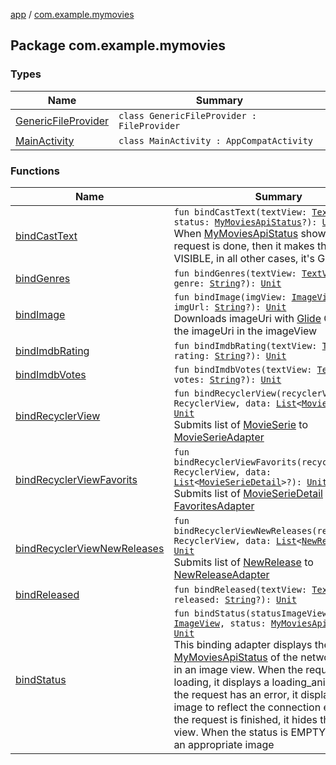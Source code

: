 [app](../index.md) / [com.example.mymovies](./index.md)

## Package com.example.mymovies

### Types

| Name | Summary |
|---|---|
| [GenericFileProvider](-generic-file-provider/index.md) | `class GenericFileProvider : FileProvider` |
| [MainActivity](-main-activity/index.md) | `class MainActivity : AppCompatActivity` |

### Functions

| Name | Summary |
|---|---|
| [bindCastText](bind-cast-text.md) | `fun bindCastText(textView: `[`TextView`](https://developer.android.com/reference/android/widget/TextView.html)`, status: `[`MyMoviesApiStatus`](../com.example.mymovies.screens.search/-my-movies-api-status/index.md)`?): `[`Unit`](https://kotlinlang.org/api/latest/jvm/stdlib/kotlin/-unit/index.html)<br>When [MyMoviesApiStatus](../com.example.mymovies.screens.search/-my-movies-api-status/index.md) shows that the request is done, then it makes the textView VISIBLE, in all other cases, it's GONE |
| [bindGenres](bind-genres.md) | `fun bindGenres(textView: `[`TextView`](https://developer.android.com/reference/android/widget/TextView.html)`, genre: `[`String`](https://kotlinlang.org/api/latest/jvm/stdlib/kotlin/-string/index.html)`?): `[`Unit`](https://kotlinlang.org/api/latest/jvm/stdlib/kotlin/-unit/index.html) |
| [bindImage](bind-image.md) | `fun bindImage(imgView: `[`ImageView`](https://developer.android.com/reference/android/widget/ImageView.html)`, imgUrl: `[`String`](https://kotlinlang.org/api/latest/jvm/stdlib/kotlin/-string/index.html)`?): `[`Unit`](https://kotlinlang.org/api/latest/jvm/stdlib/kotlin/-unit/index.html)<br>Downloads imageUri with [Glide](#) Glide will set the imageUri in the imageView |
| [bindImdbRating](bind-imdb-rating.md) | `fun bindImdbRating(textView: `[`TextView`](https://developer.android.com/reference/android/widget/TextView.html)`, rating: `[`String`](https://kotlinlang.org/api/latest/jvm/stdlib/kotlin/-string/index.html)`?): `[`Unit`](https://kotlinlang.org/api/latest/jvm/stdlib/kotlin/-unit/index.html) |
| [bindImdbVotes](bind-imdb-votes.md) | `fun bindImdbVotes(textView: `[`TextView`](https://developer.android.com/reference/android/widget/TextView.html)`, votes: `[`String`](https://kotlinlang.org/api/latest/jvm/stdlib/kotlin/-string/index.html)`?): `[`Unit`](https://kotlinlang.org/api/latest/jvm/stdlib/kotlin/-unit/index.html) |
| [bindRecyclerView](bind-recycler-view.md) | `fun bindRecyclerView(recyclerView: RecyclerView, data: `[`List`](https://kotlinlang.org/api/latest/jvm/stdlib/kotlin.collections/-list/index.html)`<`[`MovieSerie`](../com.example.mymovies.models/-movie-serie/index.md)`>?): `[`Unit`](https://kotlinlang.org/api/latest/jvm/stdlib/kotlin/-unit/index.html)<br>Submits list of [MovieSerie](../com.example.mymovies.models/-movie-serie/index.md) to [MovieSerieAdapter](../com.example.mymovies.screens.search/-movie-serie-adapter/index.md) |
| [bindRecyclerViewFavorits](bind-recycler-view-favorits.md) | `fun bindRecyclerViewFavorits(recyclerView: RecyclerView, data: `[`List`](https://kotlinlang.org/api/latest/jvm/stdlib/kotlin.collections/-list/index.html)`<`[`MovieSerieDetail`](../com.example.mymovies.models/-movie-serie-detail/index.md)`>?): `[`Unit`](https://kotlinlang.org/api/latest/jvm/stdlib/kotlin/-unit/index.html)<br>Submits list of [MovieSerieDetail](../com.example.mymovies.models/-movie-serie-detail/index.md) to [FavoritesAdapter](../com.example.mymovies.screens.favorites/-favorites-adapter/index.md) |
| [bindRecyclerViewNewReleases](bind-recycler-view-new-releases.md) | `fun bindRecyclerViewNewReleases(recyclerView: RecyclerView, data: `[`List`](https://kotlinlang.org/api/latest/jvm/stdlib/kotlin.collections/-list/index.html)`<`[`NewRelease`](../com.example.mymovies.models/-new-release/index.md)`>?): `[`Unit`](https://kotlinlang.org/api/latest/jvm/stdlib/kotlin/-unit/index.html)<br>Submits list of [NewRelease](../com.example.mymovies.models/-new-release/index.md) to [NewReleaseAdapter](../com.example.mymovies.screens.new-release/-new-release-adapter/index.md) |
| [bindReleased](bind-released.md) | `fun bindReleased(textView: `[`TextView`](https://developer.android.com/reference/android/widget/TextView.html)`, released: `[`String`](https://kotlinlang.org/api/latest/jvm/stdlib/kotlin/-string/index.html)`?): `[`Unit`](https://kotlinlang.org/api/latest/jvm/stdlib/kotlin/-unit/index.html) |
| [bindStatus](bind-status.md) | `fun bindStatus(statusImageView: `[`ImageView`](https://developer.android.com/reference/android/widget/ImageView.html)`, status: `[`MyMoviesApiStatus`](../com.example.mymovies.screens.search/-my-movies-api-status/index.md)`?): `[`Unit`](https://kotlinlang.org/api/latest/jvm/stdlib/kotlin/-unit/index.html)<br>This binding adapter displays the [MyMoviesApiStatus](../com.example.mymovies.screens.search/-my-movies-api-status/index.md) of the network request in an image view.  When the request is loading, it displays a loading_animation.  If the request has an error, it displays a broken image to reflect the connection error.  When the request is finished, it hides the image view. When the status is EMPTY, it shows an appropriate image |
